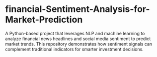 # financial-Sentiment-Analysis-for-Market-Prediction
A Python-based project that leverages NLP and machine learning to analyze financial news headlines and social media sentiment to predict market trends. This repository demonstrates how sentiment signals can complement traditional indicators for smarter investment decisions.
